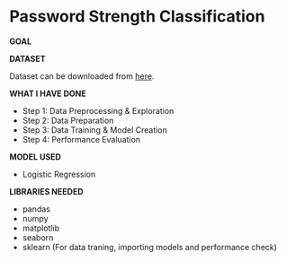 # **Password Strength Classification**


**GOAL**



**DATASET**

Dataset can be downloaded from [here]().

**WHAT I HAVE DONE**
- Step 1: Data Preprocessing & Exploration
- Step 2: Data Preparation
- Step 3: Data Training & Model Creation
- Step 4: Performance Evaluation

**MODEL USED**
-  Logistic Regression

**LIBRARIES NEEDED**
- pandas
- numpy
- matplotlib
- seaborn
- sklearn (For data traning, importing models and performance check)
